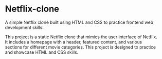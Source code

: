# Netflix-clone

A simple Netflix clone built using HTML and CSS to practice frontend web development skills.


This project is a static Netflix clone that mimics the user interface of Netflix. It includes a homepage with a header, featured content, and various sections for different movie categories. This project is designed to practice and showcase HTML and CSS skills.
